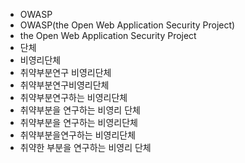 ﻿- OWASP
- OWASP(the Open Web Application Security Project)
- the Open Web Application Security Project
- 단체
- 비영리단체
- 취약부분연구 비영리단체
- 취약부분연구비영리단체
- 취약부분연구하는 비영리단체
- 취약부분을 연구하는 비영리 단체
- 취약부분을 연구하는 비영리단체
- 취약부분을연구하는 비영리단체
- 취약한 부분을 연구하는 비영리 단체
